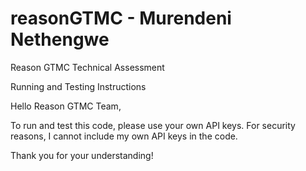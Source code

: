 # reasonGTMC - Murendeni Nethengwe
Reason GTMC Technical Assessment 

Running and Testing Instructions

Hello Reason GTMC Team,

To run and test this code, please use your own API keys. For security reasons, I cannot include my own API keys in the code.

Thank you for your understanding!
